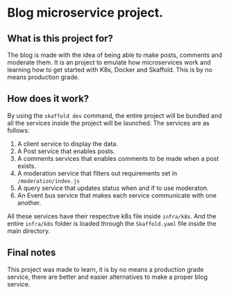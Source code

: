 # Blog microservice project.

## What is this project for?

The blog is made with the idea of being able to make posts, comments and moderate them. It is an project to emulate how microservices work and learning how to get started with K8s, Docker and Skaffold. This is by no means production grade. 

## How does it work?

By using the `skaffold dev` command, the entire project will be bundled and all the services inside the project will be launched. The services are as follows:

1. A client service to display the data.
2. A Post service that enables posts.
3. A comments services that enables comments to be made when a post exists.
4. A moderation service that filters out requirements set in `/moderation/index.js`
5. A query service that updates status when and if to use moderaton.
6. An Event bus service that makes each service communicate with one another.

All these services have their respective k8s file inside `infra/k8s`. And the entire `infra/k8s` folder is loaded through the `Skaffold.yaml` file inside the main directory.

## Final notes

This project was made to learn, it is by no means a production grade service, there are better and easier alternatives to make a proper blog service.
